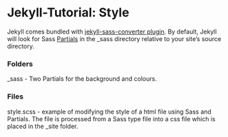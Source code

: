 # Jekyll-Tutorial: Style

Jekyll comes bundled with [jekyll-sass-converter plugin](https://github.com/jekyll/jekyll-sass-converter). By default, Jekyll will look for Sass [Partials](https://www.w3schools.com/sass/sass_import.php) in the _sass directory relative to your site’s source directory.

### Folders

_sass - Two Partials for the background and colours.

### Files

style.scss - example of modifying the style of a html file using Sass and Partials. The file is processed from a Sass type file into a css file which is placed in the _site folder.
